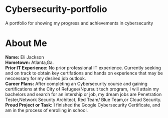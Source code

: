 # Cybersecurity-portfolio
A portfolio for showing my progress and achievements in cybersecurity 
# About Me                                    
**Name:** Eli Jackson                       
**Hometown:** Atlanta,Ga.                    
**Prior IT Experience:** No prior professional IT experience. Currently seeking and on track to obtain key certifations and hands on experience that may be neccessary for my desired job outlook.                       
**Career Plans:** After completing an Cybersecurity course and gaining certifications at the City of Refugee/Npursuit tech program, I will attain my bachelors and search for an intership or job, my dream jobs are Penetration Tester,Network Security Architect,  Red Team/ Blue Team,or Cloud Security.           
**Proud Project or Task:** I finished the Google Cybersecurity Certificate, and am in the process of enrolling in school.    
